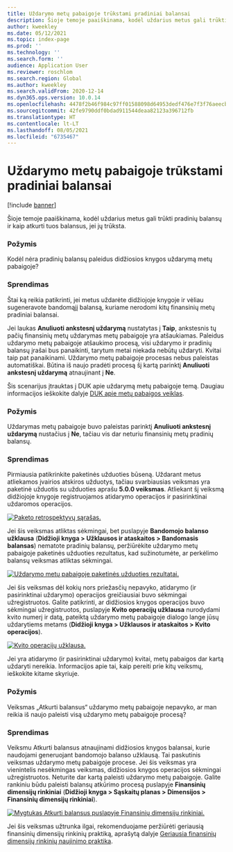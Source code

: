 ```yaml
---
title: Uždarymo metų pabaigoje trūkstami pradiniai balansai
description: Šioje temoje paaiškinama, kodėl uždarius metus gali trūkti pradinių balansų ir kaip atkurti tuos balansus, jei jų trūksta.
author: kweekley
ms.date: 05/12/2021
ms.topic: index-page
ms.prod: ''
ms.technology: ''
ms.search.form: ''
audience: Application User
ms.reviewer: roschlom
ms.search.region: Global
ms.author: kweekley
ms.search.validFrom: 2020-12-14
ms.dyn365.ops.version: 10.0.14
ms.openlocfilehash: 4478f2b46f984c97ff01588098d64953dedf476e7f3f76aeecb29a0ff0074b9d
ms.sourcegitcommit: 42fe9790ddf0bdad911544deaa82123a396712fb
ms.translationtype: HT
ms.contentlocale: lt-LT
ms.lasthandoff: 08/05/2021
ms.locfileid: "6735467"
---
```

# <a name="year-end-close-missing-opening-balances"></a>Uždarymo metų pabaigoje trūkstami pradiniai balansai

[!include [banner](../includes/banner.md)]

Šioje temoje paaiškinama, kodėl uždarius metus gali trūkti pradinių balansų ir kaip atkurti tuos balansus, jei jų trūksta.

### <a name="symptom"></a>Požymis

Kodėl nėra pradinių balansų paleidus didžiosios knygos uždarymą metų pabaigoje? 

### <a name="resolution"></a>Sprendimas

Štai ką reikia patikrinti, jei metus uždarėte didžiojoje knygoje ir vėliau sugeneravote bandomąjį balansą, kuriame nerodomi kitų finansinių metų pradiniai balansai.

Jei laukas **Anuliuoti ankstesnį uždarymą** nustatytas į **Taip**, ankstesnis tų pačių finansinių metų uždarymas metų pabaigoje yra atšaukiamas. Paleidus uždarymo metų pabaigoje atšaukimo procesą, visi uždarymo ir pradinių balansų įrašai bus panaikinti, tarytum metai niekada nebūtų uždaryti. Kvitai taip pat panaikinami. Uždarymo metų pabaigoje procesas nebus paleistas automatiškai. Būtina iš naujo pradėti procesą šį kartą parinktį **Anuliuoti ankstesnį uždarymą** atnaujinant į **Ne**.

Šis scenarijus įtrauktas į DUK apie uždarymą metų pabaigoje temą. Daugiau informacijos ieškokite dalyje [DUK apie metų pabaigos veiklas](faq-year-end-activities.md).

### <a name="symptom"></a>Požymis

Uždarymas metų pabaigoje buvo paleistas parinktį **Anuliuoti ankstesnį uždarymą** nustačius į **Ne**, tačiau vis dar neturiu finansinių metų pradinių balansų.

### <a name="resolution"></a>Sprendimas

Pirmiausia patikrinkite paketinės užduoties būseną. Uždarant metus atliekamos įvairios atskiros užduotys, tačiau svarbiausias veiksmas yra paketinė užduotis su užduoties aprašu **5.0.0 veiksmas**. Atliekant šį veiksmą didžiojoje knygoje registruojamos atidarymo operacijos ir pasirinktinai uždaromos operacijos. 

[![Paketo retrospektyvų sąrašas.](./media/yec-mssng-open-blnces-01.png)](./media/yec-mssng-open-blnces-01.png)

Jei šis veiksmas atliktas sėkmingai, bet puslapyje **Bandomojo balanso užklausa** (**Didžioji knyga > Užklausos ir ataskaitos > Bandomasis balansas**) nematote pradinių balansų, peržiūrėkite uždarymo metų pabaigoje paketinės užduoties rezultatus, kad sužinotumėte, ar perkėlimo balansų veiksmas atliktas sėkmingai.

[![Uždarymo metų pabaigoje paketinės užduoties rezultatai.](./media/yec-mssng-open-blnces-02.png)](./media/yec-mssng-open-blnces-02.png)

Jei šis veiksmas dėl kokių nors priežasčių nepavyko, atidarymo (ir pasirinktinai uždarymo) operacijos greičiausiai buvo sėkmingai užregistruotos. Galite patikrinti, ar didžiosios knygos operacijos buvo sėkmingai užregistruotos, puslapyje **Kvito operacijų užklausa** nurodydami kvito numerį ir datą, pateiktą uždarymo metų pabaigoje dialogo lange jūsų uždarytiems metams (**Didžioji knyga > Užklausos ir ataskaitos > Kvito operacijos**).

[![Kvito operacijų užklausa.](./media/yec-mssng-open-blnces-03.png)](./media/yec-mssng-open-blnces-03.png)

Jei yra atidarymo (ir pasirinktinai uždarymo) kvitai, metų pabaigos dar kartą uždaryti nereikia. Informacijos apie tai, kaip pereiti prie kitų veiksmų, ieškokite kitame skyriuje.

### <a name="symptom"></a>Požymis

Veiksmas „Atkurti balansus“ uždarymo metų pabaigoje nepavyko, ar man reikia iš naujo paleisti visą uždarymo metų pabaigoje procesą?

### <a name="resolution"></a>Sprendimas

Veiksmu Atkurti balansus atnaujinami didžiosios knygos balansai, kurie naudojami generuojant bandomojo balanso užklausą.  Tai paskutinis veiksmas uždarymo metų pabaigoje procese.  Jei šis veiksmas yra vienintelis nesėkmingas veiksmas, didžiosios knygos operacijos sėkmingai užregistruotos.  Neturite dar kartą paleisti uždarymo metų pabaigoje. Galite rankiniu būdu paleisti balansų atkūrimo procesą puslapyje **Finansinių dimensijų rinkiniai** (**Didžioji knyga > Sąskaitų planas > Dimensijos > Finansinių dimensijų rinkiniai**).

[![Mygtukas Atkurti balansus puslapyje Finansinių dimensijų rinkiniai.](./media/yec-mssng-open-blnces-04.png)](./media/yec-mssng-open-blnces-04.png)

Jei šis veiksmas užtrunka ilgai, rekomenduojame peržiūrėti geriausią finansinių dimensijų rinkinių praktiką, aprašytą dalyje [Geriausia finansinių dimensijų rinkinių naujinimo praktika](https://community.dynamics.com/365/financeandoperations/b/dynamics-365-finance-blog/posts/best-practices-for-updating-financial-dimension-set-dimension-sets). 

